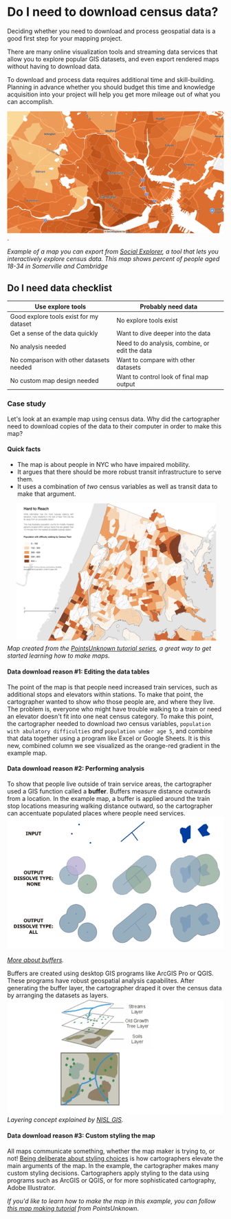 # Do I need to download census data?

Deciding whether you need to download and process geospatial data is a good first step for your mapping project.

There are many online visualization tools and streaming data services that allow you to explore popular GIS datasets, and even export rendered maps without having to download data.

To download and process data requires additional time and skill-building. Planning in advance whether you should budget this time and knowledge acquisition into your project will help you get more mileage out of what you can accomplish.

![An example of a .PNG map export from Social Explorer showing people age 18-34 by tract in Somerville and Cambridge](media/map.png).

_Example of a map you can export from [Social Explorer](http://nrs.harvard.edu/urn-3:hul.eresource:socialex), a tool that lets you interactively explore census data. This map shows percent of people aged 18-34 in Somerville and Cambridge_


## Do I need data checklist

| **Use explore tools**     | **Probably need data** |
| ----------- | ----------- |
| Good explore tools exist for my dataset  | No explore tools exist      |
| Get a sense of the data quickly     | Want to dive deeper into the data      |
| No analysis needed   | Need to do analysis, combine, or edit the data       |
| No comparison with other datasets needed  | Want to compare with other datasets       |
| No custom map design needed | Want to control look of final map output   |


### Case study

Let's look at an example map using census data. Why did the cartographer need to download copies of the data to their computer in order to make this map?

#### Quick facts
- The map is about people in NYC who have impaired mobility.
- It argues that there should be more robust transit infrastructure to serve them.
- It uses a combination of _two_ census variables as well as transit data to make that argument.


![Nice looking map of New York City showing sophisticated analysis and styling](media/1.png)
_Map created from the [PointsUnknown tutorial series](https://pointsunknown.nyc/tutorial_list/), a great way to get started learning how to make maps._


#### Data download reason #1: Editing the data tables

The point of the map is that people need increased train services, such as additional stops and elevators within stations. To make that point, the cartographer wanted to show _who_ those people are, and where they live. The problem is, everyone who might have trouble walking to a train or need an elevator doesn't fit into one neat census category. To make this point, the cartographer needed to download _two_ census variables, `population with abulatory difficulties` _and_ `population under age 5`, and combine that data together using a program like Excel or Google Sheets. It is this new, combined column we see visualized as the orange-red gradient in the example map.

#### Data download reason #2: Performing analysis

To show that people live outside of train service areas, the cartographer used a GIS function called a **buffer**. Buffers measure distance outwards from a location. In the example map, a buffer is applied around the train stop locations measuring walking distance outward, so the cartographer can accentuate populated places where people need services. 
![Graphic demonstrating buffer concept](media/4.png)

_[More about buffers](https://desktop.arcgis.com/en/arcmap/10.3/tools/analysis-toolbox/buffer.htm)._ 


Buffers are created using desktop GIS programs like ArcGIS Pro or QGIS. These programs have robust geospatial analysis capabilites. After generating the buffer layer, the cartographer draped it over the census data by arranging the datasets as layers.
![Screenshot explaining concept of layers](media/5.png)
_Layering concept explained by [NISL GIS](https://planet.uwc.ac.za/nisl/gis/tutorial/page_04.htm)._

#### Data download reason #3: Custom styling the map

All maps communicate something, whether the map maker is trying to, or not! [Being deliberate about styling choices](https://www.axismaps.com/guide) is how cartographers elevate the main arguments of the map. In the example, the cartographer makes many custom styling decisions. Cartographers apply styling to the data using programs such as ArcGIS or QGIS, or for more sophisticated cartography, Adobe Illustrator. 

_If you'd like to learn how to make the map in this example, you can follow [this map making tutorial](https://pointsunknown.nyc/qgis/2021/04/16/04A_Spatial_Analysis.html) from PointsUnknown._ 







